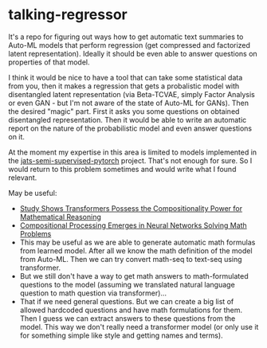 # talking-regressor

It's a repo for figuring out ways how to get automatic text summaries to Auto-ML models that perform regression (get compressed and factorized latent representation). Ideally it should be even able to answer questions on properties of that model.

I think it would be nice to have a tool that can take some statistical data from you, then it makes a regression that gets a probalistic model with disentangled latent representation (via Beta-TCVAE, simply Factor Analysis or even GAN - but I'm not aware of the state of Auto-ML for GANs). Then the desired "magic" part. First it asks you some questions on obtained disentangled representation. Then it would be able to write an automatic report on the nature of the probabilistic model and even answer questions on it.

At the moment my expertise in this area is limited to models implemented in the [jats-semi-supervised-pytorch](https://github.com/kiwi0fruit/jats-semi-supervised-pytorch) project. That's not enough for sure. So I would return to this problem sometimes and would write what I found relevant.

May be useful:

* [Study Shows Transformers Possess the Compositionality Power for Mathematical Reasoning](https://syncedreview.com/2021/05/26/deepmind-podracer-tpu-based-rl-frameworks-deliver-exceptional-performance-at-low-cost-27/)
* [Compositional Processing Emerges in Neural Networks Solving Math Problems](https://arxiv.org/abs/2105.08961)
* This may be useful as we are able to generate automatic math formulas from learned model. After all we know the math definition of the model from Auto-ML. Then we can try convert math-seq to text-seq using transformer.
* But we still don't have a way to get math answers to math-formulated questions to the model (assuming we translated natural language question to math question via transformer)...
* That if we need general questions. But we can create a big list of allowed hardcoded questions and have math formulations for them. Then I guess we can extract answers to these questions from the model. This way we don't really need a transformer model (or only use it for something simple like style and getting names and terms).
